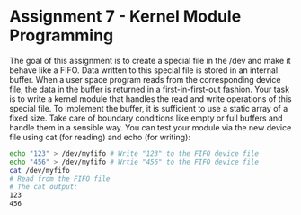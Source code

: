 # Assignment 7 - Kernel Module Programming

The goal of this assignment is to create a special file in the /dev and make
it behave like a FIFO. Data written to this special file is stored in an internal
buffer. When a user space program reads from the corresponding device file,
the data in the buffer is returned in a first-in-first-out fashion. Your task is to
write a kernel module that handles the read and write operations of this special
file. To implement the buffer, it is sufficient to use a static array of a fixed size.
Take care of boundary conditions like empty or full buffers and handle them in
a sensible way. You can test your module via the new device file using cat (for
reading) and echo (for writing):

```bash
echo "123" > /dev/myfifo # Write "123" to the FIFO device file
echo "456" > /dev/myfifo # Wrtie "456" to the FIFO device file
cat /dev/myfifo
# Read from the FIFO file
# The cat output:
123
456
```
